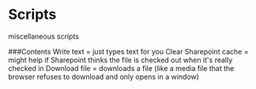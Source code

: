 Scripts
=======

miscellaneous scripts


###Contents
Write text = just types text for you
Clear Sharepoint cache = might help if Sharepoint thinks the file is checked out when it's really checked in
Download file = downloads a file (like a media file that the browser refuses to download and only opens in a window)
